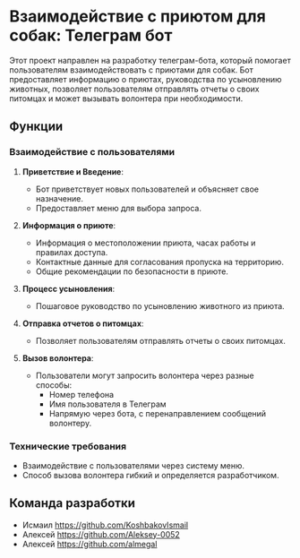 # Взаимодействие с приютом для собак: Телеграм бот

Этот проект направлен на разработку телеграм-бота, который помогает пользователям взаимодействовать с приютами для собак. Бот предоставляет информацию о приютах, руководства по усыновлению животных, позволяет пользователям отправлять отчеты о своих питомцах и может вызывать волонтера при необходимости.

## Функции

### Взаимодействие с пользователями
1. **Приветствие и Введение**: 
   - Бот приветствует новых пользователей и объясняет свое назначение.
   - Предоставляет меню для выбора запроса.

2. **Информация о приюте**: 
   - Информация о местоположении приюта, часах работы и правилах доступа.
   - Контактные данные для согласования пропуска на территорию.
   - Общие рекомендации по безопасности в приюте.

3. **Процесс усыновления**: 
   - Пошаговое руководство по усыновлению животного из приюта.

4. **Отправка отчетов о питомцах**: 
   - Позволяет пользователям отправлять отчеты о своих питомцах.

5. **Вызов волонтера**: 
   - Пользователи могут запросить волонтера через разные способы:
     - Номер телефона
     - Имя пользователя в Телеграм
     - Напрямую через бота, с перенаправлением сообщений волонтеру.

### Технические требования
- Взаимодействие с пользователями через систему меню.
- Способ вызова волонтера гибкий и определяется разработчиком.

## Команда разработки
- Исмаил https://github.com/KoshbakovIsmail
- Алексей https://github.com/Aleksey-0052
- Алексей https://github.com/almegal

